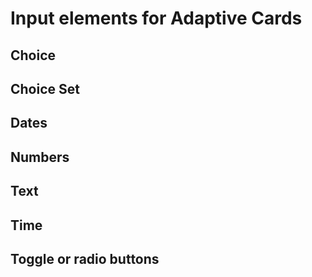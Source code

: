 # Input elements for Adaptive Cards

## Choice

## Choice Set 

## Dates

## Numbers

## Text

## Time

## Toggle or radio buttons

